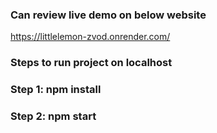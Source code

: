 ### Can review live demo on below website

https://littlelemon-zvod.onrender.com/

### Steps to run project on localhost

### Step 1: npm install

### Step 2: npm start
